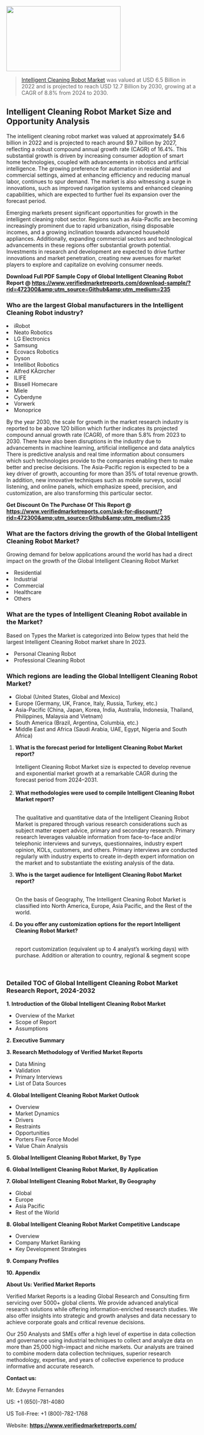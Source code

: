 <img src="https://ffe5etoiles.com/wp-content/uploads/2024/12/MST1-300x171.png" alt="" width="300" height="171" class="alignnone size-medium wp-image-20088" /><blockquote><p><p><a href="https://www.verifiedmarketreports.com/download-sample/?rid=472300&utm_source=Github&utm_medium=235" target="_blank">Intelligent Cleaning Robot Market</a> was valued at USD 6.5 Billion in 2022 and is projected to reach USD 12.7 Billion by 2030, growing at a CAGR of 8.8% from 2024 to 2030.</p></blockquote><p><h2>Intelligent Cleaning Robot Market Size and Opportunity Analysis</h2><p>The intelligent cleaning robot market was valued at approximately $4.6 billion in 2022 and is projected to reach around $9.7 billion by 2027, reflecting a robust compound annual growth rate (CAGR) of 16.4%. This substantial growth is driven by increasing consumer adoption of smart home technologies, coupled with advancements in robotics and artificial intelligence. The growing preference for automation in residential and commercial settings, aimed at enhancing efficiency and reducing manual labor, continues to spur demand. The market is also witnessing a surge in innovations, such as improved navigation systems and enhanced cleaning capabilities, which are expected to further fuel its expansion over the forecast period.</p><p>Emerging markets present significant opportunities for growth in the intelligent cleaning robot sector. Regions such as Asia-Pacific are becoming increasingly prominent due to rapid urbanization, rising disposable incomes, and a growing inclination towards advanced household appliances. Additionally, expanding commercial sectors and technological advancements in these regions offer substantial growth potential. Investments in research and development are expected to drive further innovations and market penetration, creating new avenues for market players to explore and capitalize on evolving consumer needs.</p></p><p class=""><strong>Download Full PDF Sample Copy of Global Intelligent Cleaning Robot Report @ <a href="https://www.verifiedmarketreports.com/download-sample/?rid=472300&amp;utm_source=Github&amp;utm_medium=235" target="_blank">https://www.verifiedmarketreports.com/download-sample/?rid=472300&amp;utm_source=Github&amp;utm_medium=235</a></strong></p><h3 id="" class="">Who are the largest Global manufacturers in the Intelligent Cleaning Robot industry?</h3><p><li>iRobot</li><li> Neato Robotics</li><li> LG Electronics</li><li> Samsung</li><li> Ecovacs Robotics</li><li> Dyson</li><li> Intellibot Robotics</li><li> Alfred KÃ¤rcher</li><li> ILIFE</li><li> Bissell Homecare</li><li> Miele</li><li> Cyberdyne</li><li> Vorwerk</li><li> Monoprice</li></p><div class=""><div class="" dir="" data-message-author-role="" data-message-id="" data-message-model-slug=""><div class=""><div class=""><div class=""><div class="" dir="" data-message-author-role="" data-message-id="" data-message-model-slug=""><div class=""><div class=""><p>By the year 2030, the scale for growth in the market research industry is reported to be above 120 billion which further indicates its projected compound annual growth rate (CAGR), of more than 5.8% from 2023 to 2030. There have also been disruptions in the industry due to advancements in machine learning, artificial intelligence and data analytics There is predictive analysis and real time information about consumers which such technologies provide to the companies enabling them to make better and precise decisions. The Asia-Pacific region is expected to be a key driver of growth, accounting for more than 35% of total revenue growth. In addition, new innovative techniques such as mobile surveys, social listening, and online panels, which emphasize speed, precision, and customization, are also transforming this particular sector.</p><p><strong>Get Discount On The Purchase Of This Report @&nbsp; <a href="https://www.verifiedmarketreports.com/ask-for-discount/?rid=472300&amp;utm_source=Github&amp;utm_medium=235" target="_blank">https://www.verifiedmarketreports.com/ask-for-discount/?rid=472300&amp;utm_source=Github&amp;utm_medium=235</a></strong></p></div></div></div></div></div></div></div></div><h3 id="" class="">What are the factors driving the growth of the Global Intelligent Cleaning Robot Market?</h3><p id="" class="">Growing demand for below applications around the world has had a direct impact on the growth of the Global Intelligent Cleaning Robot Market</p><p id="" class=""><li>Residential</li><li> Industrial</li><li> Commercial</li><li> Healthcare</li><li> Others</li></p><h3 id="" class="">What are the types of Intelligent Cleaning Robot available in the Market?</h3><p id="" class="">Based on Types the Market is categorized into Below types that held the largest Intelligent Cleaning Robot market share In 2023.</p><p id="" class=""><li>Personal Cleaning Robot</li><li> Professional Cleaning Robot</li></p><h3 id="" class="">Which regions are leading the Global Intelligent Cleaning Robot Market?</h3><ul><li>Global (United States, Global and Mexico)</li><li>Europe (Germany, UK, France, Italy, Russia, Turkey, etc.)</li><li>Asia-Pacific (China, Japan, Korea, India, Australia, Indonesia, Thailand, Philippines, Malaysia and Vietnam)</li><li>South America (Brazil, Argentina, Columbia, etc.)</li><li>Middle East and Africa (Saudi Arabia, UAE, Egypt, Nigeria and South Africa)</li></ul><p><ol><li><strong>What is the forecast period for Intelligent Cleaning Robot Market report?<br /></strong><br /><span data-sheets-root="1" data-sheets-value="{&quot;1&quot;:2,&quot;2&quot;:&quot;XXXX size is expected to develop revenue and exponential market growth at a remarkable CAGR during the forecast period from 2024&ndash;2030.&quot;}" data-sheets-userformat="{&quot;2&quot;:12674,&quot;4&quot;:{&quot;1&quot;:2,&quot;2&quot;:16776960},&quot;10&quot;:2,&quot;11&quot;:0,&quot;15&quot;:&quot;Arial&quot;,&quot;16&quot;:12}">Intelligent Cleaning Robot Market size is expected to develop revenue and exponential market growth at a remarkable CAGR during the forecast period from 2024&ndash;2031.</span><br /><br /></li><li><strong>What methodologies were used to compile Intelligent Cleaning Robot Market report?<br /><br /></strong><p>The qualitative and quantitative data of the&nbsp;Intelligent Cleaning Robot Market is prepared through various research considerations such as subject matter expert advice, primary and secondary research. Primary research leverages valuable information from face-to-face and/or telephonic interviews and surveys, questionnaires, industry expert opinion, KOLs, customers, and others. Primary interviews are conducted regularly with industry experts to create in-depth expert information on the market and to substantiate the existing analysis of the data.&nbsp;</p></li><li><strong>Who is the target audience for Intelligent Cleaning Robot Market report?<br /><br /></strong><p>On the basis of Geography, The&nbsp;Intelligent Cleaning Robot Market is classified into North America, Europe, Asia Pacific, and the Rest of the world.</p></li><li><strong>Do you offer any customization options for the report Intelligent Cleaning Robot Market?<br /><br /></strong><p>report customization (equivalent up to 4 analyst&rsquo;s working days) with purchase. Addition or alteration to country, regional &amp; segment scope</p><p>&nbsp;</p></li></ol></p><h3 id="" class="">Detailed TOC of Global Intelligent Cleaning Robot Market Research Report, 2024-2032</h3><p id="" class=""><strong>1. Introduction of the Global Intelligent Cleaning Robot Market</strong></p><ul><li>Overview of the Market</li><li>Scope of Report</li><li>Assumptions</li></ul><p id="" class=""><strong>2. Executive Summary</strong></p><p id="" class=""><strong>3. Research Methodology of&nbsp;Verified Market Reports</strong></p><ul><li>Data Mining</li><li>Validation</li><li>Primary Interviews</li><li>List of Data Sources</li></ul><p id="" class=""><strong>4. Global Intelligent Cleaning Robot Market Outlook</strong></p><ul><li>Overview</li><li>Market Dynamics</li><li>Drivers</li><li>Restraints</li><li>Opportunities</li><li>Porters Five Force Model</li><li>Value Chain Analysis</li></ul><p id="" class=""><strong>5. Global Intelligent Cleaning Robot Market, By&nbsp;Type</strong></p><p id="" class=""><strong>6. Global Intelligent Cleaning Robot Market, By Application</strong></p><p id="" class=""><strong>7. Global Intelligent Cleaning Robot Market, By Geography</strong></p><ul><li>Global</li><li>Europe</li><li>Asia Pacific</li><li>Rest of the World</li></ul><p id="" class=""><strong>8. Global Intelligent Cleaning Robot Market Competitive Landscape</strong></p><ul><li>Overview</li><li>Company Market Ranking</li><li>Key Development Strategies</li></ul><p id="" class=""><strong>9. Company Profiles</strong></p><p id="" class=""><strong>10. Appendix</strong></p><p id="" class=""><strong>About Us: Verified Market Reports</strong></p><p id="" class="">Verified Market Reports is a leading Global Research and Consulting firm servicing over 5000+ global clients. We provide advanced analytical research solutions while offering information-enriched research studies. We also offer insights into strategic and growth analyses and data necessary to achieve corporate goals and critical revenue decisions.</p><p id="" class="">Our 250 Analysts and SMEs offer a high level of expertise in data collection and governance using industrial techniques to collect and analyze data on more than 25,000 high-impact and niche markets. Our analysts are trained to combine modern data collection techniques, superior research methodology, expertise, and years of collective experience to produce informative and accurate research.</p><p id="" class=""><strong>Contact us:</strong></p><p id="" class="">Mr. Edwyne Fernandes</p><p id="" class="">US: +1 (650)-781-4080</p><p id="" class="">US Toll-Free: +1 (800)-782-1768</p><p id="" class="">Website: <a target="" data-test-app-aware-link=""><strong>https://www.verifiedmarketreports.com/</strong></a></p>
